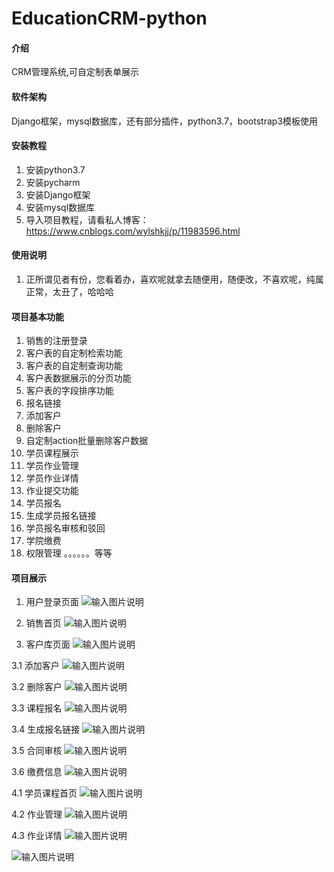 # EducationCRM-python

#### 介绍
CRM管理系统,可自定制表单展示

#### 软件架构
Django框架，mysql数据库，还有部分插件，python3.7，bootstrap3模板使用


#### 安装教程

1.  安装python3.7
2.  安装pycharm
3.  安装Django框架
4.  安装mysql数据库
5.  导入项目教程，请看私人博客：https://www.cnblogs.com/wylshkjj/p/11983596.html

#### 使用说明

1.  正所谓见者有份，您看着办，喜欢呢就拿去随便用，随便改，不喜欢呢，纯属正常，太丑了，哈哈哈

#### 项目基本功能

1.  销售的注册登录
2.  客户表的自定制检索功能
3.  客户表的自定制查询功能
4.  客户表数据展示的分页功能
5.  客户表的字段排序功能
6.  报名链接
7.  添加客户
8.  删除客户
9.  自定制action批量删除客户数据
10. 学员课程展示
11. 学员作业管理
12. 学员作业详情
13. 作业提交功能
14. 学员报名
15. 生成学员报名链接
16. 学员报名审核和驳回
17. 学院缴费
18. 权限管理
。。。。。。等等

#### 项目展示

1.  用户登录页面
![输入图片说明](https://images.gitee.com/uploads/images/2020/0302/204012_c9d8e5fb_2221473.jpeg "crm1.JPG")

2.  销售首页
![输入图片说明](https://images.gitee.com/uploads/images/2020/0302/204108_cb8bd978_2221473.jpeg "crm2.JPG")

3.  客户库页面
![输入图片说明](https://images.gitee.com/uploads/images/2020/0302/204145_eb5d39ed_2221473.jpeg "crm3.JPG")

3.1 添加客户
![输入图片说明](https://images.gitee.com/uploads/images/2020/0302/204301_89f1b343_2221473.jpeg "crm5.JPG")

3.2 删除客户
![输入图片说明](https://images.gitee.com/uploads/images/2020/0302/204445_4977e4ed_2221473.jpeg "crm6.JPG")

3.3 课程报名
![输入图片说明](https://images.gitee.com/uploads/images/2020/0302/204613_1829aec9_2221473.jpeg "crm7.JPG")

3.4 生成报名链接
![输入图片说明](https://images.gitee.com/uploads/images/2020/0302/204739_51d965ec_2221473.jpeg "crm8.JPG")

3.5 合同审核
![输入图片说明](https://images.gitee.com/uploads/images/2020/0302/204842_f3fbdbfe_2221473.jpeg "crm9.JPG")

3.6 缴费信息
![输入图片说明](https://images.gitee.com/uploads/images/2020/0302/204953_2676adda_2221473.jpeg "crm10.JPG")

4.1 学员课程首页
![输入图片说明](https://images.gitee.com/uploads/images/2020/0302/205250_9429deba_2221473.jpeg "crm11.JPG")

4.2 作业管理
![输入图片说明](https://images.gitee.com/uploads/images/2020/0302/205411_9b2f329a_2221473.jpeg "crm12.JPG")

4.3 作业详情
![输入图片说明](https://images.gitee.com/uploads/images/2020/0302/205610_86fe5cb8_2221473.jpeg "crm13.JPG")

![输入图片说明](https://images.gitee.com/uploads/images/2020/0302/205620_80c00034_2221473.jpeg "crm14.JPG")